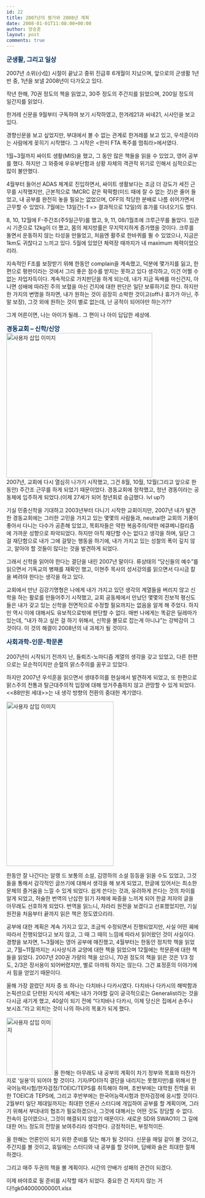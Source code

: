 ```yaml
---
id: 22
title: 2007년의 평가와 2008년 계획
date: 2008-01-01T11:08:00+00:00
author: 양승훈
layout: post
comments: true
---
```

<!--><![endif]--></object>

<FONT color=#003366 size=3>**군생활, 그리고 일상**</FONT>

2007년 소위(小位) 시절이 끝났고 중위 진급후 6개월이 지났으며, 앞으로의 군생활 1년 반 중, 1년을 보낼 2008년이 다가오고 있다.

작년 한해, 70권 정도의 책을 읽었고, 30주 정도의 주간지를 읽었으며, 200일 정도의 일간지를 읽었다.

한겨레 신문을 9월부터 구독하여 보기 시작하였고, 한겨레21과 씨네21, 시사인을 보고 있다.

경향신문을 보고 싶었지만, 부대에서 볼 수 없는 관계로 한겨레를 보고 있고, 우석훈이라는 사람에게 꽂히기 시작했다. 그 시작은 <한미 FTA 폭주를 멈춰라>에서였다.

1월~3월까지 싸이트 생활(MIS)을 했고, 그 동안 많은 책들을 읽을 수 있었고, 영어 공부를 했다. 하지만 그 와중에 우유부단함과 상황 자체의 객관적 위기로 인해서 심적으로는 많이 불안했다.

4월부터 들어선 ADAS 체계로 진입하면서, 싸이트 생활보다는 조금 더 강도가 세진 근무를 시작했지만, 근본적으로 1MCRC 같은 팍팍함(미드 때에 잘 수 없는 것)은 줄어 들었고, 내 공부를 완전히 놓을 필요는 없었으며, OFF의 적당한 분배로 나름 쉬어가면서 근무할 수 있었다. 7월에는 13일간(-1 => 결과적으로 12일)의 휴가를 다녀오기도 했다.

8, 10, 12월에 F-주간조(주5일근무)를 했고, 9, 11, 08/1월초에 크루근무를 돌았다. 임관시 기준으로 12kg이 더 쪘고, 몸의 체지방률은 무지막지하게 증가했을 것이다. 크루를 돌면서 운동하지 않는 타성을 만들었고, 처음엔 활주로 한바퀴를 뛸 수 있었으나, 지금은 1km도 귀찮다고 느끼고 있다. 5월에 있었던 체력장 때까지가 내 maximum 체력이었으리라.

지속적인 F조를 보장받기 위해 한동안 complain을 계속했고, 덕분에 몇가지를 잃고, 한편으로 평판이라는 것에서 그리 좋은 점수를 받지는 못하고 있다 생각하고, 이건 어쩔 수 없는 자업자득이다. 계속적으로 가치판단을 하게 되는데, 내가 지금 독배를 마신건지, 아니면 성배에 따라진 주의 보혈을 마신 건지에 대한 판단은 일단 보류하기로 한다. 하지만 한 가지의 변명을 하자면, 내가 원하는 것이 굉장히 소박한 것이고(off나 휴가가 아닌, 주말 보장), 그것 외에 원하는 것이 별로 없는데, 난 공적이 되어야만 하는가??

그게 어른이면, 나는 아이가 될래.. 그 편이 나 아이 답답한 세상에.

<FONT color=#003366 size=3>**경동교회 &#8211; 신학/신앙**</FONT>  
<img src="http://submania.dothome.co.kr/wp-content/uploads/1/ek040000000000.jpg" class="aligncenter" width="381" height="379" alt="사용자 삽입 이미지" />  
2007년, 교회에 다시 열심히 나가기 시작했고, 그건 8월, 10월, 12월(그리고 앞으로 한동안) 주간조 근무를 하게 되었기 때문이었다. 경동교회에 정착했고, 청년 경동이라는 공동체에 입주하게 되었다.(이제 27세가 되어 청년회로 승급했다. lvl up?)

기실 민중신학을 기대하고 2003년부터 다니기 시작한 교회이지만, 2007년 내가 발견한 경동교회에는 그러한 고민을 가지고 있는 몇몇의 사람들과, neutral한 교회의 기풍이 좋아서 다니는 다수가 공존해 있었고, 목회자들은 약한 복음주의/약한 에큐메니컬리즘에 가까운 성향으로 파악되었다. 하지만 아직 재단할 수는 없다고 생각을 하며, 일단 그걸 재단함으로 내가 그에 걸맞는 행동을 하기에, 내가 가지고 있는 성찰의 폭이 깊지 않고, 알아야 할 것들이 많다는 것을 발견하게 되었다.

그래서 신학을 읽어야 한다는 결단을 내린 2007년 말이다. 류상태의 &#8220;당신들의 예수&#8221;를 읽으면서 기독교의 병패를 재확인 했고, 이현주 목사의 성서강의를 읽으면서 다시금 칼을 벼려야 한다는 생각을 하고 있다.

교회에서 만난 김강기명형은 나에게 내가 가지고 있던 생각의 계열들을 버리지 않고 신학을 하는 활로를 만들어주기 시작했고, 교회 공동체에서 만났던 몇몇의 진보적 평신도들은 내가 갖고 있는 신학을 전면적으로 수정할 필요까지는 없음을 알게 해 주었다. 하지만 역시 이에 대해서도 유보적으로밖에 판단할 수 없다. 매번 나에게는 똑같은 딜레마가 있는데, &#8220;내가 하고 싶은 걸 하기 위해서, 신학을 볼모로 잡는게 아니냐&#8221;는 강박감이 그것이다. 이 것의 해결이 2008년의 내 과제가 될 것이다.

**<FONT color=#003366 size=3>사회과학-인문-학문론  
</FONT>**  
2007년이 시작되기 전까지 난, 들뢰즈-노마디즘 계열의 생각을 갖고 있었고, 다른 한편으로는 모순적이지만 순혈의 맑스주의를 꿈꾸고 있었다.

하지만 2007년 우석훈을 읽으면서 생태주의를 현실에서 발견하게 되었고, 또 한편으로 맑스주의 전통과 탈근대주의적 입장에 대해 엉거주춤하지 않고 관망할 수 있게 되었다. <<88만원 세대>>는 내 생각 방향의 전환의 중대한 계기였다.

<img src="http://submania.dothome.co.kr/wp-content/uploads/1/gk040000000000.jpg" class="aligncenter" width="280" height="430" alt="사용자 삽입 이미지" />

한동안 잘 나간다는 알랭 드 보통의 소설, 김영하의 소설 등등을 읽을 수도 있었고, 그것들을 통해서 감각적인 글쓰기에 대해서 생각을 해 보게 되었고, 한글에 있어서는 최소한 문체의 즐거움을 느낄 수 있게 되었다. 쉽게 쓴다는 것과, 유려하게 쓴다는 것의 차이를 알게 되었고, 허술한 번역의 난삽한 읽기 자체에 짜증을 느끼게 되어 한글 저자의 글을 아무래도 선호하게 되었다. 번역을 읽느니, 차라리 원전을 보겠다고 선포했었지만, 기실 원전을 처음부터 끝까지 읽은 책은 <Devil wears Prada> 정도였으리라.

공부에 대한 계획은 계속 가지고 있고, 조금씩 수정되면서 진행되었지만, 사실 어떤 궤에 따라서 진행되었다고 보지 않고, 그 때 그 때의 느낌에 따라서 읽어왔던 것이 사실이다. 경향을 보자면, 1~3월에는 영어 공부에 매진했고, 4월부터는 한동안 정치학 책을 읽었고, 7월~11월까지는 시사상식과 교양에 대한 책을 읽었으며 12월에는 학문론에 대한 책들을 읽었다. 2007년 200권 가량의 책을 샀으니, 70권 정도의 책을 읽은 것은 1/3 정도, 2/3은 장서용이 되어버렸지만, 별로 아까워 하지는 않는다. 그건 표정훈의 이야기에서 힘을 얻었기 때문이다.

올해 가장 끌렸던 저자 중 또 하나는 다치바나 다카시였다. 다치바나 다카시의 해박함과 논픽션으로 단련된 지식의 세계는 내가 가야할 길이 궁극적으로는 Generalist라는 것을 다시금 새기게 했고, 40살이 되기 전에 &#8220;다치바나 다카시, 이제 당신은 집에서 손주나 보시죠.&#8221;라고 외치는 것이 나의 하나의 목표가 되게 했다.

<img src="http://submania.dothome.co.kr/wp-content/uploads/1/fk040000000000.jpg" class="aligncenter" width="120" height="150" alt="사용자 삽입 이미지" />  
올 한해는 아무래도 내 공부의 계획이 차기 정부와 목표와 마찬가지로 &#8216;실용&#8217;이 되어야 할 것이다. 기자/PD(아직 결단을 내리지는 못했지만)를 위해서 한국어능력시험/한자검정/TOEIC/TEPS를 취득해야 하며, 초반부에는 대학원 진학을 위한 TOEIC과 TEPS에, 그리고 후반부에는 한국어능력시험과 한자검정에 응시할 것이다. 2월부터 일단 제대일까지는 최대한 언론사 스터디에 개입하여 공부를 할 계획이며, 그러기 위해서 부대내의 협조가 필요하겠으나, 그것에 대해서는 어떤 것도 장담할 수 없다. 전속이 길이였으나, 그것이 해결되지 않았기 때문이다. 새로운 SD와 SWAO1이 그 길에 대한 어느 정도의 전망을 보여주리라 생각한다. 긍정적이든, 부정적이든.

올 한해는 언론인이 되기 위한 준비를 닦는 해가 될 것이다. 신문을 매일 같이 볼 것이고, 주간지를 볼 것이고, 휴일에는 스터디와 내 공부를 할 것이며, 담배와 술은 최대한 절제하겠다.

그리고 매주 두권의 책을 볼 계획이다. 시간의 안배가 성패의 관건이 되겠다.

이제 바야흐로 필 준비를 시작할 때가 되었다. 중요한 건 지치지 않는 거다!!gk040000000001.xlsx</a>
